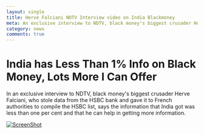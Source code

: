 ```yaml
---
layout: single
title: Herve Falciani NDTV Interview video on India Blackmoney
meta: An exclusive interview to NDTV, black money's biggest crusader Herve Falciani.
category: news
comments: true
---
```


# India has Less Than 1% Info on Black Money, Lots More I Can Offer

In an exclusive interview to NDTV, black money's biggest crusader Herve Falciani, who stole data from the HSBC bank and gave it to French authorities to compile the HSBC list, says the information that India got was less than one per cent and that he can help in getting more information.

[![ScreenShot](http://img.youtube.com/vi/IFO2BBNWalU/0.jpg)](http://youtu.be/IFO2BBNWalU)
